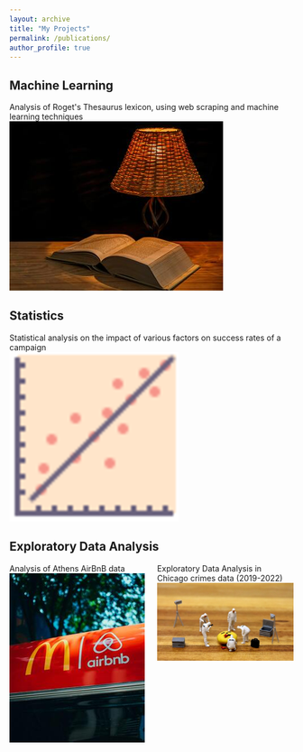 ```yaml
---
layout: archive
title: "My Projects"
permalink: /publications/
author_profile: true
---
```


<style>
  .project-row {
    display: flex;
    justify-content: space-between;
    flex-wrap: wrap;
  }

  .project-item {
    width: 48%;
    margin-bottom: 20px;
  }

  @media screen and (max-width: 768px) {
    .project-item {
      width: 100%;
    }
  }
</style>


<h2>Machine Learning</h2>

Analysis of Roget's Thesaurus lexicon, using web scraping and machine learning techniques <br/><img src='/images/lexicon.jpg'>

<h2>Statistics</h2>

Statistical analysis on the impact of various factors on success rates of a campaign <br/><img src='/images/linear_regression.png'>


<h2>Exploratory Data Analysis</h2>

<div class="project-row">
  <div class="project-item">
    Analysis of Athens AirBnB data <br/><img src='/images/airbnb.jpg'>
  </div>
  <div class="project-item">
    Exploratory Data Analysis in Chicago crimes data (2019-2022) <br/><img src='/images/crime_data.jpg'>
  </div>
</div>
